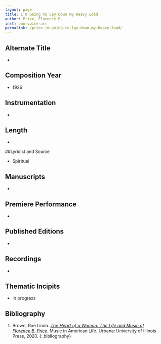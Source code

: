 ```yaml
---
layout: page
title: I'm Going to Lay Down My Heavy Load
author: Price, Florence B.
inst: pno-voice-arr
permalink: /price-im-going-to-lay-down-my-heavy-load/
---
```


## Alternate Title
- 

## Composition Year
- 1926

## Instrumentation
- 

## Length
- 

##Lyricist and Source
- Spiritual

## Manuscripts
- 

## Premiere Performance
- 

## Published Editions
- 

## Recordings
- 

## Thematic Incipits
- In progress

## Bibliography
1. Brown, Rae Linda. <a href="https://www.worldcat.org/title/1122800180" target="_blank">*The Heart of a Woman: The Life and Music of Florence B. Price*</a>. Music in American Life. Urbana: University of Illinois Press, 2020.
{:.bibliography}